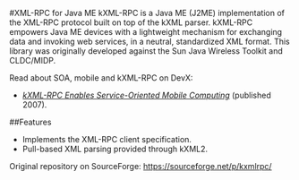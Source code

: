 #XML-RPC for Java ME
kXML-RPC is a Java ME (J2ME) implementation of the XML-RPC protocol built on top of the kXML parser. kXML-RPC empowers Java ME devices with a lightweight mechanism for exchanging data and invoking web services, in a neutral, standardized XML format. This library was originally developed against the Sun Java Wireless Toolkit and CLDC/MIDP.

Read about SOA, mobile and kXML-RPC on DevX:
 - [*kXML-RPC Enables Service-Oriented Mobile Computing*](http://www.devx.com/Java/Article/34963) (published 2007).

##Features
 - Implements the XML-RPC client specification.
 - Pull-based XML parsing provided through kXML2.

Original repository on SourceForge: https://sourceforge.net/p/kxmlrpc/
